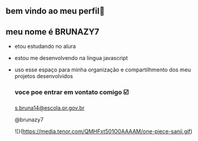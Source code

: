 ## bem vindo ao meu perfil🙉

meu nome é BRUNAZY7
-
-  etou estudando no alura
- estou me desenvolvendo na lingua javascript
- uso esse espaço para minha organização e compartilhmento dos meu projetos desenvolvidos

  ### voce poe entrar em vontato comigo ☑️

  s.bruna14@escola.pr.gov.br
  
  @brunazy7

  ![}(https://media.tenor.com/QMHFxt501O0AAAAM/one-piece-sanji.gif)
